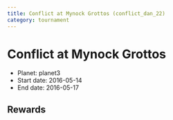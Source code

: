 ```yaml
---
title: Conflict at Mynock Grottos (conflict_dan_22)
category: tournament
---
```

# Conflict at Mynock Grottos

  * Planet: planet3
  * Start date: 2016-05-14
  * End date: 2016-05-17

## Rewards

